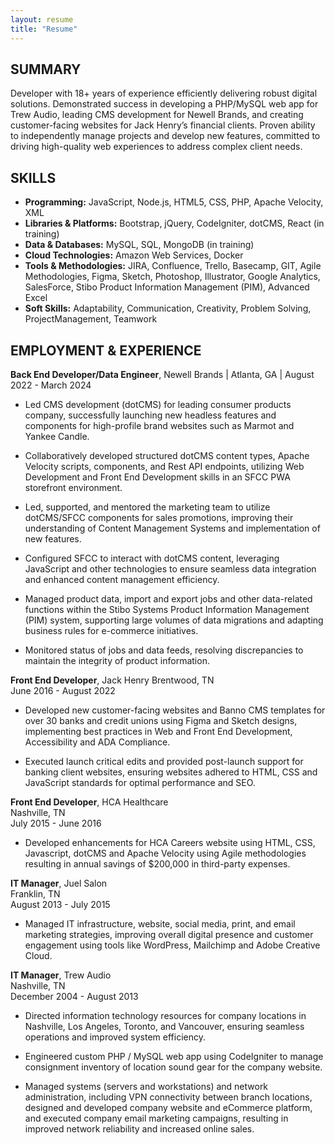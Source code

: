 ```yaml
---
layout: resume
title: "Resume"
---
```


## SUMMARY

Developer with 18+ years of experience efficiently delivering robust digital solutions. Demonstrated success in developing a PHP/MySQL web app for Trew Audio, leading CMS development for Newell Brands, and creating customer-facing websites for Jack Henry’s financial clients. Proven ability to independently manage projects and develop new features, committed to driving high-quality web experiences to address complex client needs.

## SKILLS

- **Programming:** JavaScript, Node.js, HTML5, CSS, PHP, Apache Velocity, XML
- **Libraries & Platforms:** Bootstrap, jQuery, CodeIgniter, dotCMS, React (in training)
- **Data & Databases:** MySQL, SQL, MongoDB (in training)
- **Cloud Technologies:** Amazon Web Services, Docker
- **Tools & Methodologies:** JIRA, Confluence, Trello, Basecamp, GIT, Agile Methodologies, Figma, Sketch, Photoshop, Illustrator, Google Analytics, SalesForce, Stibo Product Information Management (PIM), Advanced Excel
- **Soft Skills:** Adaptability, Communication, Creativity, Problem Solving, ProjectManagement, Teamwork

## EMPLOYMENT & EXPERIENCE

**Back End Developer/Data Engineer**, Newell Brands &#124; Atlanta, GA &#124; August 2022 - March 2024

- Led CMS development (dotCMS) for leading consumer products company, successfully launching new headless features and components for high-profile brand websites such as Marmot and Yankee Candle.

- Collaboratively developed structured dotCMS content types, Apache Velocity scripts, components, and Rest API endpoints, utilizing Web Development and Front End Development skills in an SFCC PWA storefront environment.

- Led, supported, and mentored the marketing team to utilize dotCMS/SFCC components for sales promotions, improving their understanding of Content Management Systems and implementation of new features.

- Configured SFCC to interact with dotCMS content, leveraging JavaScript and other technologies to ensure seamless data integration and enhanced content management efficiency.

- Managed product data, import and export jobs and other data-related functions within the Stibo Systems Product Information Management (PIM) system, supporting large volumes of data migrations and adapting business rules for e-commerce initiatives.

- Monitored status of jobs and data feeds, resolving discrepancies to maintain the integrity of product information.

**Front End Developer**, Jack Henry
Brentwood, TN  
June 2016 - August 2022

- Developed new customer-facing websites and Banno CMS templates for over 30 banks and credit unions using Figma and Sketch designs, implementing best practices in Web and Front End Development, Accessibility and ADA Compliance.

- Executed launch critical edits and provided post-launch support for banking client websites, ensuring websites adhered to HTML, CSS and JavaScript standards for optimal performance and SEO.

**Front End Developer**, HCA Healthcare  
Nashville, TN  
July 2015 - June 2016

- Developed enhancements for HCA Careers website using HTML, CSS, Javascript, dotCMS and Apache Velocity using Agile methodologies resulting in annual savings of $200,000 in third-party expenses.

**IT Manager**, Juel Salon  
Franklin, TN  
August 2013 - July 2015

- Managed IT infrastructure, website, social media, print, and email marketing strategies, improving overall digital presence and customer engagement using tools like WordPress, Mailchimp and Adobe Creative Cloud.

**IT Manager**, Trew Audio  
Nashville, TN  
December 2004 - August 2013

- Directed information technology resources for company locations in Nashville, Los Angeles, Toronto, and Vancouver, ensuring seamless operations and improved system efficiency.

- Engineered custom PHP / MySQL web app using CodeIgniter to manage consignment inventory of location sound gear for the company website.

- Managed systems (servers and workstations) and network administration, including VPN connectivity between branch locations, designed and developed company website and eCommerce platform, and executed company email marketing campaigns, resulting in improved network reliability and increased online sales.
